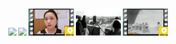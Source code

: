 
<a href="https://hao.360.com/" target="_blank" title="教切生果"><img src="https://i.loli.net/2019/06/16/5d0579386d9d590421.jpg" height="55px"></a>
<a href="https://hao.360.com/" target="_blank" title="专家讲解糖尿病如何形成"><img src="https://i.loli.net/2019/06/16/5d05d4a6adbfb94996.jpg"  height="55px"></a>
<a href="http://suo.im/5nVEtD" target="_blank" title="手把手教你如何用手机拍视频赚钱，毫无保留分享，全是干货"><img src="https://raw.githubusercontent.com/cshgjy/images/master/other/20190720105456.jpg"></a>
<a href="https://jia666-my.sharepoint.com/:v:/g/personal/hk3zzoskr_xkx_me/EdfURSJsQBVArW8p7bnu2ssBpkuhBFxYOfARQdGiza9v2w?e=XDyTrZ" target="_blank" title="这是架设在高处的摄像机拍摄了110年前北京前门外大街的无声电影，记录了当时人们的服饰，礼节，穷人，富人，街景，宗教，交通工具，骡马，出殡，以及人们看到摄像机时的惊奇神态……。太珍贵了！能看到100多年前活动的影像。"><img src="https://raw.githubusercontent.com/cshgjy/images/master/other/20190720113700.jpg"></a>
<a href="https://jia666-my.sharepoint.com/:v:/g/personal/hk3zzoskr_xkx_me/EW3WBdjXKxVEoNGJkFX0pRgBOw0MGQ2r6wZVwQmbB_MC1w?e=eChvgu" target="_blank" title="（快镜）100年前的北京街头什么样？珍贵历史镜头值得一看！"><img src="https://raw.githubusercontent.com/cshgjy/images/master/other/20190720114730.jpg"></a>

